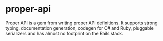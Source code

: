 # proper-api
Proper API is a gem from writing proper API definitions. It supports strong typing, documentation generation, codegen for C# and Ruby, pluggable serializers and has almost no footprint on the Rails stack.
